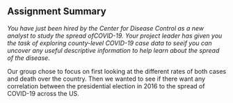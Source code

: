 ## Assignment Summary

*You have just been hired by the Center for Disease Control as a new analyst to study the spread ofCOVID-19. 
Your project leader has given you the task of exploring county-level COVID-19 case data to seeif you can uncover any useful descriptive information to help learn about the spread of the disease.*  

Our group chose to focus on first looking at the different rates of both cases and death over the country. Then we wanted to see if there want any correlation between the presidential election in 2016 to the spread of COVID-19 across the US.
